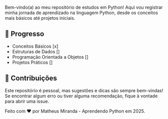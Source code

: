 ﻿Bem-vindo(a) ao meu repositório de estudos em Python! Aqui vou registrar minha jornada de aprendizado na linguagem Python, desde os conceitos mais básicos até projetos iniciais.

## 📅 Progresso
- Conceitos Básicos [x]
- Estruturas de Dados []
- Programação Orientada a Objetos []
- Projetos Práticos []

## 🤝 Contribuições
Este repositório é pessoal, mas sugestões e dicas são sempre bem-vindas! Se encontrar algum erro ou tiver alguma recomendação, fique à vontade para abrir uma issue.

Feito com ❤️ por Matheus Miranda - Aprendendo Python em 2025.

